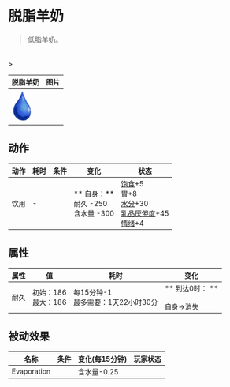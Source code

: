 # 脱脂羊奶  
> 低脂羊奶。  
<br>  
>   
  
  脱脂羊奶  |   图片   
 ----  |  ----:   
   |  <img decoding="async" src="Sprite/Thirst.png" href="a.md" style="max-width:300px;max-height:300px;">   
  
## 动作  
动作  |  耗时  |  条件  |  变化  |  状态  
----  |  ----  |  ----  |  ----  |  ----  
饮用<br>  |  -  |    |  ** 自身：**<br>耐久  -250<br>含水量  -300  |  [饱食](Satiation.md)+5<br>[胃](Stomach.md)+8<br>[水分](Hydration.md)+30<br>[乳品<nobr>厌倦度</nobr>](SaturationDairy.md)+45<br>[情绪](Morale.md)+4  
## 属性   
属性  |  值  |  耗时  |  变化  
----  |  ----  |  ----  |  ----  
耐久  |  初始：186<br>最大：186  |  每15分钟-1<br>最多需要：1天22小时30分  |  ** 到达0时： **<br><br>自身→消失  
## 被动效果  
名称  |  条件  |  变化(每15分钟)  |  玩家状态  
----  |  ----  |  ----  |  ----  
Evaporation  |    |  含水量-0.25  |    


<script>document.title="脱脂羊奶 - 卡牌生存百科 Card Survival Wiki";</script>